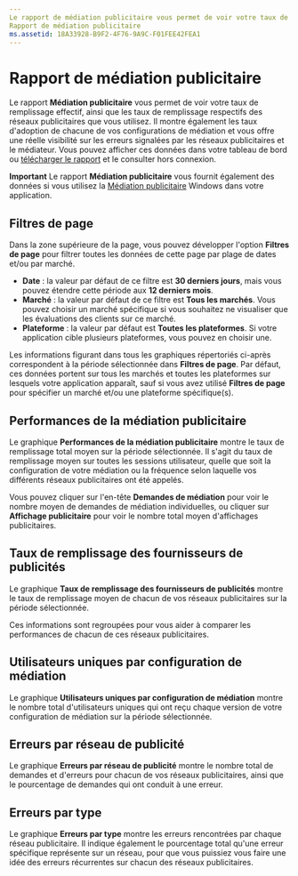 ```yaml
---
Le rapport de médiation publicitaire vous permet de voir votre taux de remplissage effectif, ainsi que les taux de remplissage respectifs des réseaux publicitaires que vous utilisez.
Rapport de médiation publicitaire
ms.assetid: 18A33928-B9F2-4F76-9A9C-F01FEE42FEA1
---
```


# Rapport de médiation publicitaire


Le rapport **Médiation publicitaire** vous permet de voir votre taux de remplissage effectif, ainsi que les taux de remplissage respectifs des réseaux publicitaires que vous utilisez. Il montre également les taux d'adoption de chacune de vos configurations de médiation et vous offre une réelle visibilité sur les erreurs signalées par les réseaux publicitaires et le médiateur. Vous pouvez afficher ces données dans votre tableau de bord ou [télécharger le rapport](download-analytic-reports.md) et le consulter hors connexion.

**Important** Le rapport **Médiation publicitaire** vous fournit également des données si vous utilisez la [Médiation publicitaire](https://msdn.microsoft.com/library/windows/apps/xaml/dn864359) Windows dans votre application.

 

## Filtres de page


Dans la zone supérieure de la page, vous pouvez développer l'option **Filtres de page** pour filtrer toutes les données de cette page par plage de dates et/ou par marché.

-   **Date** : la valeur par défaut de ce filtre est **30 derniers jours**, mais vous pouvez étendre cette période aux **12 derniers mois**.
-   **Marché** : la valeur par défaut de ce filtre est **Tous les marchés**. Vous pouvez choisir un marché spécifique si vous souhaitez ne visualiser que les évaluations des clients sur ce marché.
-   **Plateforme** : la valeur par défaut est **Toutes les plateformes**. Si votre application cible plusieurs plateformes, vous pouvez en choisir une.

Les informations figurant dans tous les graphiques répertoriés ci-après correspondent à la période sélectionnée dans **Filtres de page**. Par défaut, ces données portent sur tous les marchés et toutes les plateformes sur lesquels votre application apparaît, sauf si vous avez utilisé **Filtres de page** pour spécifier un marché et/ou une plateforme spécifique(s).

## Performances de la médiation publicitaire


Le graphique **Performances de la médiation publicitaire** montre le taux de remplissage total moyen sur la période sélectionnée. Il s'agit du taux de remplissage moyen sur toutes les sessions utilisateur, quelle que soit la configuration de votre médiation ou la fréquence selon laquelle vos différents réseaux publicitaires ont été appelés.

Vous pouvez cliquer sur l'en-tête **Demandes de médiation** pour voir le nombre moyen de demandes de médiation individuelles, ou cliquer sur **Affichage publicitaire** pour voir le nombre total moyen d'affichages publicitaires.

## Taux de remplissage des fournisseurs de publicités


Le graphique **Taux de remplissage des fournisseurs de publicités** montre le taux de remplissage moyen de chacun de vos réseaux publicitaires sur la période sélectionnée.

Ces informations sont regroupées pour vous aider à comparer les performances de chacun de ces réseaux publicitaires.

## Utilisateurs uniques par configuration de médiation


Le graphique **Utilisateurs uniques par configuration de médiation** montre le nombre total d'utilisateurs uniques qui ont reçu chaque version de votre configuration de médiation sur la période sélectionnée.

## Erreurs par réseau de publicité


Le graphique **Erreurs par réseau de publicité** montre le nombre total de demandes et d'erreurs pour chacun de vos réseaux publicitaires, ainsi que le pourcentage de demandes qui ont conduit à une erreur.

## Erreurs par type


Le graphique **Erreurs par type** montre les erreurs rencontrées par chaque réseau publicitaire. Il indique également le pourcentage total qu'une erreur spécifique représente sur un réseau, pour que vous puissiez vous faire une idée des erreurs récurrentes sur chacun des réseaux publicitaires.

 

 






<!--HONumber=Mar16_HO1-->


